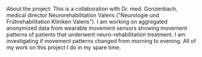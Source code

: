 
About the project: This is a collaboration with Dr. med. Gonzenbach, medical director Neurorehabilitation Valens ("Neurologie und Frührehabilitation Kliniken Valens"). I am working on aggregated anonymized data from wearable movement sensors showing movement patterns of patients that underwent neuro-rehabilitation treatment. I am investigating if movement patterns changed from morning to evening. All of my work on this project I do in my spare time.
